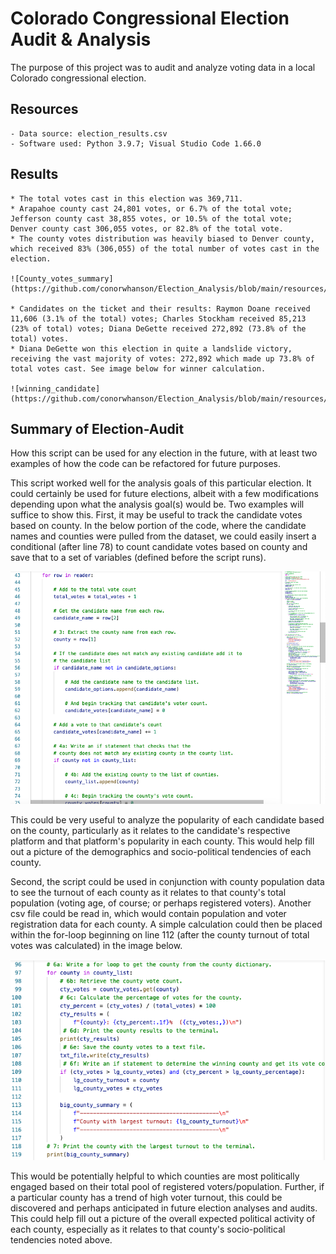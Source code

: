 # Colorado Congressional Election Audit & Analysis
The purpose of this project was to audit and analyze voting data in a local Colorado congressional election. 

## Resources

    - Data source: election_results.csv
    - Software used: Python 3.9.7; Visual Studio Code 1.66.0

## Results
    * The total votes cast in this election was 369,711.
    * Arapahoe county cast 24,801 votes, or 6.7% of the total vote; 
    Jefferson county cast 38,855 votes, or 10.5% of the total vote;
    Denver county cast 306,055 votes, or 82.8% of the total vote. 
    * The county votes distribution was heavily biased to Denver county, which received 83% (306,055) of the total number of votes cast in the election.

    ![County_votes_summary](https://github.com/conorwhanson/Election_Analysis/blob/main/resources/county_summary.png)

    * Candidates on the ticket and their results: Raymon Doane received 11,606 (3.1% of the total) votes; Charles Stockham received 85,213 (23% of total) votes; Diana DeGette received 272,892 (73.8% of the total) votes.
    * Diana DeGette won this election in quite a landslide victory, receiving the vast majority of votes: 272,892 which made up 73.8% of total votes cast. See image below for winner calculation.

    ![winning_candidate](https://github.com/conorwhanson/Election_Analysis/blob/main/resources/winning_candidate.png)

## Summary of Election-Audit
How this script can be used for any election in the future, with at least two examples of how the code can be refactored for future purposes.

This script worked well for the analysis goals of this particular election. It could certainly be used for future elections, albeit with a few modifications depending upon what the analysis goal(s) would be. Two examples will suffice to show this. First, it may be useful to track the candidate votes based on county. In the below portion of the code, where the candidate names and counties were pulled from the dataset, we could easily insert a conditional (after line 78) to count candidate votes based on county and save that to a set of variables (defined before the script runs). 

![candidate_county_data](https://github.com/conorwhanson/Election_Analysis/blob/main/resources/candidate_county_data.png)

This could be very useful to analyze the popularity of each candidate based on the county, particularly as it relates to the candidate's respective platform and that platform's popularity in each county. This would help fill out a picture of the demographics and socio-political tendencies of each county.

Second, the script could be used in conjunction with county population data to see the turnout of each county as it relates to that county's total population (voting age, of course; or perhaps registered voters). Another csv file could be read in, which would contain population and voter registration data for each county. A simple calculation could then be placed within the for-loop beginning on line 112 (after the county turnout of total votes was calculated) in the image below.

![county_turnout](https://github.com/conorwhanson/Election_Analysis/blob/main/resources/county_turnout.png)

This would be potentially helpful to which counties are most politically engaged based on their total pool of registered voters/population. Further, if a particular county has a trend of high voter turnout, this could be discovered and perhaps anticipated in future election analyses and audits. This could help fill out a picture of the overall expected political activity of each county, especially as it relates to that county's socio-political tendencies noted above.
